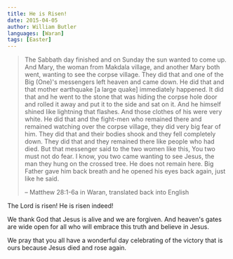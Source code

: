 ```yaml
---
title: He is Risen!
date: 2015-04-05
author: William Butler
languages: [Waran]
tags: [Easter]
---
```



> The Sabbath day finished and on Sunday the sun wanted to come up. And Mary, the woman from Makdala village, and another Mary both went, wanting to see the corpse village.
> They did that and one of the Big (One)'s messengers left heaven and came down. He did that and that mother earthquake [a large quake] immediately happened. It did that and he went to the stone that was hiding the corpse hole door and rolled it away and put it to the side and sat on it. And he himself shined like lightning that flashes. And those clothes of his were very white.
> He did that and the fight-men who remained there and remained watching over the corpse village, they did very big fear of him. They did that and their bodies shook and they fell completely down. They did that and they remained there like people who had died.
> But that messenger said to the two women like this, You two must not do fear. I know, you two came wanting to see Jesus, the man they hung on the crossed tree. He does not remain here. Big Father gave him back breath and he opened his eyes back again, just like he said.
>
> – Matthew 28:1-6a in Waran, translated back into English

The Lord is risen! He is risen indeed!

We thank God that Jesus is alive and we are forgiven. And heaven's gates are wide open for all who will embrace this truth and believe in Jesus.

We pray that you all have a wonderful day celebrating of the victory that is ours because Jesus died and rose again.
